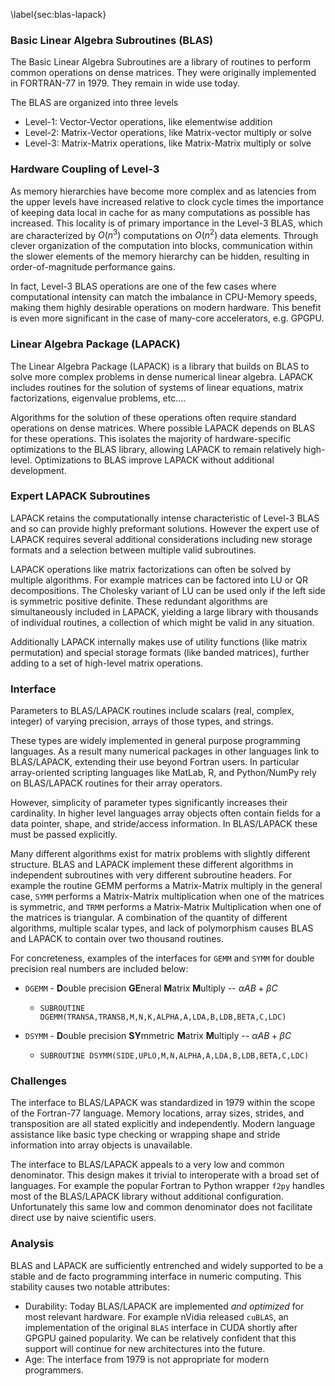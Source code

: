 
\label{sec:blas-lapack}

### Basic Linear Algebra Subroutines (BLAS)

The Basic Linear Algebra Subroutines are a library of routines to perform common operations on dense matrices.  They were originally implemented in FORTRAN-77 in 1979.  They remain in wide use today.

The BLAS are organized into three levels

*   Level-1:  Vector-Vector operations, like elementwise addition
*   Level-2:  Matrix-Vector operations, like Matrix-vector multiply or solve
*   Level-3:  Matrix-Matrix operations, like Matrix-Matrix multiply or solve


### Hardware Coupling of Level-3

As memory hierarchies have become more complex and as latencies from the upper levels have increased relative to clock cycle times the importance of keeping data local in cache for as many computations as possible has increased.  This locality is of primary importance in the Level-3 BLAS, which are characterized by $O(n^3)$ computations on $O(n^2)$ data elements.  Through clever organization of the computation into blocks, communication within the slower elements of the memory hierarchy can be hidden, resulting in order-of-magnitude performance gains.

In fact, Level-3 BLAS operations are one of the few cases where computational intensity can match the imbalance in CPU-Memory speeds, making them highly desirable operations on modern hardware.  This benefit is even more significant in the case of many-core accelerators, e.g. GPGPU.


### Linear Algebra Package (LAPACK)

The Linear Algebra Package (LAPACK) is a library that builds on BLAS to solve more complex problems in dense numerical linear algebra.  LAPACK includes routines for the solution of systems of linear equations, matrix factorizations, eigenvalue problems, etc....

Algorithms for the solution of these operations often require standard operations on dense matrices.  Where possible LAPACK depends on BLAS for these operations.  This isolates the majority of hardware-specific optimizations to the BLAS library, allowing LAPACK to remain relatively high-level.  Optimizations to BLAS improve LAPACK without additional development.

### Expert LAPACK Subroutines

LAPACK retains the computationally intense characteristic of Level-3 BLAS and so can provide highly preformant solutions.  However the expert use of LAPACK requires several additional considerations including new storage formats and a selection between multiple valid subroutines.

LAPACK operations like matrix factorizations can often be solved by multiple algorithms.  For example matrices can be factored into LU or QR decompositions.  The Cholesky variant of LU can be used only if the left side is symmetric positive definite.  These redundant algorithms are simultaneously included in LAPACK, yielding a large library with thousands of individual routines, a collection of which might be valid in any situation.

Additionally LAPACK internally makes use of utility functions (like matrix permutation) and special storage formats (like banded matrices), further adding to a set of high-level matrix operations.

### Interface

Parameters to BLAS/LAPACK routines include scalars (real, complex, integer) of varying precision, arrays of those types, and strings.  

These types are widely implemented in general purpose programming languages.  As a result many numerical packages in other languages link to BLAS/LAPACK, extending their use beyond Fortran users.  In particular array-oriented scripting languages like MatLab, R, and Python/NumPy rely on BLAS/LAPACK routines for their array operators.

However, simplicity of parameter types significantly increases their cardinality.  In higher level languages array objects often contain fields for a data pointer, shape, and stride/access information.  In BLAS/LAPACK these must be passed explicitly.

Many different algorithms exist for matrix problems with slightly different structure.  BLAS and LAPACK implement these different algorithms in independent subroutines with very different subroutine headers.  For example the routine GEMM performs a Matrix-Matrix multiply in the general case, `SYMM` performs a Matrix-Matrix multiplication when one of the matrices is symmetric, and `TRMM` performs a Matrix-Matrix Multiplication when one of the matrices is triangular.  A combination of the quantity of different algorithms, multiple scalar types, and lack of polymorphism causes BLAS and LAPACK to contain over two thousand routines.

For concreteness, examples of the interfaces for `GEMM` and `SYMM` for double precision real numbers are included below:

*  `DGEMM` - **D**ouble precision **GE**neral **M**atrix **M**ultiply -- $\alpha A B + \beta C$
    *   `SUBROUTINE DGEMM(TRANSA,TRANSB,M,N,K,ALPHA,A,LDA,B,LDB,BETA,C,LDC)`

*  `DSYMM` - **D**ouble precision **SY**mmetric **M**atrix **M**ultiply -- $\alpha A B + \beta C$
    *   `SUBROUTINE DSYMM(SIDE,UPLO,M,N,ALPHA,A,LDA,B,LDB,BETA,C,LDC)`


### Challenges

The interface to BLAS/LAPACK was standardized in 1979 within the scope of the Fortran-77 language.  Memory locations, array sizes, strides, and transposition are all stated explicitly and independently.  Modern language assistance like basic type checking or wrapping shape and stride information into array objects is unavailable.

The interface to BLAS/LAPACK appeals to a very low and common denominator.  This design makes it trivial to interoperate with a broad set of languages.  For example the popular Fortran to Python wrapper `f2py` handles most of the BLAS/LAPACK library without additional configuration.  Unfortunately this same low and common denominator does not facilitate direct use by naive scientific users.


### Analysis

BLAS and LAPACK are sufficiently entrenched and widely supported to be a stable and de facto programming interface in numeric computing.  This stability causes two notable attributes:

*   Durability: Today BLAS/LAPACK are implemented *and optimized* for most relevant hardware.  For example nVidia released `cuBLAS`, an implementation of the original `BLAS` interface in CUDA shortly after GPGPU gained popularity.  We can be relatively confident that this support will continue for new architectures into the future.
*   Age: The interface from 1979 is not appropriate for modern programmers.
